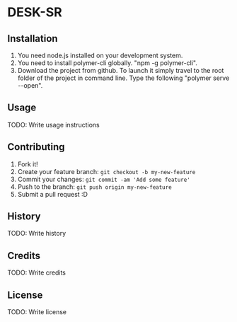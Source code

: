 # DESK-SR

## Installation
1. You need node.js installed on your development system.
2. You need to install polymer-cli globally. "npm -g polymer-cli".
3. Download the project from github. To launch it simply travel to the root folder of the project in command line. Type the following "polymer serve --open".
## Usage
TODO: Write usage instructions
## Contributing
1. Fork it!
2. Create your feature branch: `git checkout -b my-new-feature`
3. Commit your changes: `git commit -am 'Add some feature'`
4. Push to the branch: `git push origin my-new-feature`
5. Submit a pull request :D
## History
TODO: Write history
## Credits
TODO: Write credits
## License
TODO: Write license